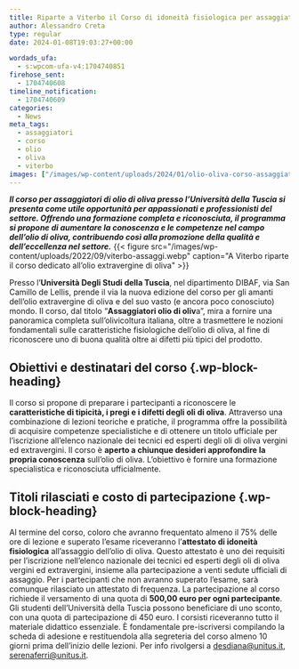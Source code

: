 ```yaml
---
title: Riparte a Viterbo il Corso di idoneità fisiologica per assaggiatori di oli vergini di oliva
author: Alessandro Creta
type: regular
date: 2024-01-08T19:03:27+00:00

wordads_ufa:
  - s:wpcom-ufa-v4:1704740851
firehose_sent:
  - 1704740608
timeline_notification:
  - 1704740609
categories:
  - News
meta_tags:
  - assaggiatori
  - corso
  - olio
  - oliva
  - viterbo
images: ["/images/wp-content/uploads/2024/01/olio-oliva-corso-assaggiatori-viterbo.webp"]
---
```

_**Il corso per assaggiatori di olio di oliva presso l&#8217;Università della Tuscia si presenta come utile opportunità per appassionati e professionisti del settore. Offrendo una formazione completa e riconosciuta, il programma si propone di aumentare la conoscenza e le competenze nel campo dell&#8217;olio di oliva, contribuendo così alla promozione della qualità e dell&#8217;eccellenza nel settore.**_
{{< figure src="/images/wp-content/uploads/2022/09/viterbo-assaggi.webp" caption="A Viterbo riparte il corso dedicato all&#8217;olio extravergine di oliva" >}}
 

Presso l&#8217;**Università Degli Studi della Tuscia**, nel dipartimento DIBAF, via San Camillo de Lellis, prende il via la nuova edizione del corso per gli amanti dell&#8217;olio extravergine di oliva e del suo vasto (e ancora poco conosciuto) mondo. Il corso, dal titolo &#8220;**Assaggiatori olio di oliv**a&#8221;, mira a fornire una panoramica completa sull&#8217;olivicoltura italiana, oltre a trasmettere le nozioni fondamentali sulle caratteristiche fisiologiche dell&#8217;olio di oliva, al fine di riconoscere uno di buona qualità oltre ai difetti più tipici del prodotto.

## Obiettivi e destinatari del corso {.wp-block-heading}

Il corso si propone di preparare i partecipanti a riconoscere le **caratteristiche di tipicità, i pregi e i difetti degli oli di oliva**. Attraverso una combinazione di lezioni teoriche e pratiche, il programma offre la possibilità di acquisire competenze specialistiche e di ottenere un titolo ufficiale per l&#8217;iscrizione all&#8217;elenco nazionale dei tecnici ed esperti degli oli di oliva vergini ed extravergini. Il corso è **aperto a chiunque desideri approfondire la propria conoscenza** sull&#8217;olio di oliva. L&#8217;obiettivo è fornire una formazione specialistica e riconosciuta ufficialmente.

## Titoli rilasciati e costo di partecipazione {.wp-block-heading}

Al termine del corso, coloro che avranno frequentato almeno il 75% delle ore di lezione e superato l&#8217;esame riceveranno l&#8217;**attestato di idoneità fisiologica** all&#8217;assaggio dell&#8217;olio di oliva. Questo attestato è uno dei requisiti per l&#8217;iscrizione nell&#8217;elenco nazionale dei tecnici ed esperti degli oli di oliva vergini ed extravergini, insieme alla partecipazione a venti sedute ufficiali di assaggio. Per i partecipanti che non avranno superato l&#8217;esame, sarà comunque rilasciato un attestato di frequenza. La partecipazione al corso richiede il versamento di una quota di **500,00 euro per ogni partecipante**. Gli studenti dell&#8217;Università della Tuscia possono beneficiare di uno sconto, con una quota di partecipazione di 450 euro. I corsisti riceveranno tutto il materiale didattico essenziale. È fondamentale pre-iscriversi compilando la scheda di adesione e restituendola alla segreteria del corso almeno 10 giorni prima dell&#8217;inizio delle lezioni. Per info rivolgersi a desdiana@unitus.it, serenaferri@unitus.it.